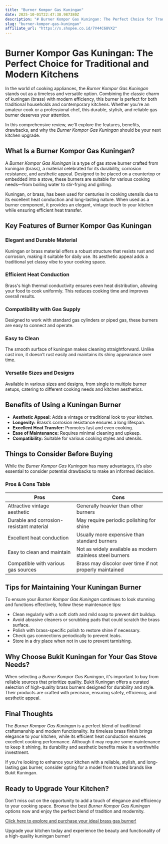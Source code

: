```yaml
---
title: "Burner Kompor Gas Kuningan"
date: 2025-10-01T22:47:38.987380Z
description: "# Burner Kompor Gas Kuningan: The Perfect Choice for Traditional and Modern Kitchens..."
slug: "burner-kompor-gas-kuningan"
affiliate_url: "https://s.shopee.co.id/7V44C68VX2"
---
```

# Burner Kompor Gas Kuningan: The Perfect Choice for Traditional and Modern Kitchens

In the world of cooking appliances, the *Burner Kompor Gas Kuningan* stands out as a timeless and versatile option. Combining the classic charm of kuningan (brass) with modern efficiency, this burner is perfect for both traditional households and contemporary kitchens. Whether you're an amateur cook or a professional chef, this durable, stylish, and reliable gas burner deserves your attention.

In this comprehensive review, we'll explore the features, benefits, drawbacks, and why the *Burner Kompor Gas Kuningan* should be your next kitchen upgrade.

## What Is a Burner Kompor Gas Kuningan?

A *Burner Kompor Gas Kuningan* is a type of gas stove burner crafted from kuningan (brass), a material celebrated for its durability, corrosion resistance, and aesthetic appeal. Designed to be placed on a countertop or embedded into a stove, these burners are suitable for various cooking needs—from boiling water to stir-frying and grilling.

Kuningan, or brass, has been used for centuries in cooking utensils due to its excellent heat conduction and long-lasting nature. When used as a burner component, it provides an elegant, vintage touch to your kitchen while ensuring efficient heat transfer.

## Key Features of Burner Kompor Gas Kuningan

### Elegant and Durable Material
Kuningan or brass material offers a robust structure that resists rust and corrosion, making it suitable for daily use. Its aesthetic appeal adds a traditional yet classy vibe to your cooking space.

### Efficient Heat Conduction
Brass's high thermal conductivity ensures even heat distribution, allowing your food to cook uniformly. This reduces cooking time and improves overall results.

### Compatibility with Gas Supply
Designed to work with standard gas cylinders or piped gas, these burners are easy to connect and operate.

### Easy to Clean
The smooth surface of kuningan makes cleaning straightforward. Unlike cast iron, it doesn't rust easily and maintains its shiny appearance over time.

### Versatile Sizes and Designs
Available in various sizes and designs, from single to multiple burner setups, catering to different cooking needs and kitchen aesthetics.

## Benefits of Using a Kuningan Burner

- **Aesthetic Appeal:** Adds a vintage or traditional look to your kitchen.
- **Longevity:** Brass’s corrosion resistance ensures a long lifespan.
- **Excellent Heat Transfer:** Promotes fast and even cooking.
- **Ease of Maintenance:** Requires minimal cleaning and upkeep.
- **Compatibility:** Suitable for various cooking styles and utensils.

## Things to Consider Before Buying

While the *Burner Kompor Gas Kuningan* has many advantages, it’s also essential to consider potential drawbacks to make an informed decision.

### Pros & Cons Table

| Pros                                              | Cons                                              |
|---------------------------------------------------|---------------------------------------------------|
| Attractive vintage aesthetic                     | Generally heavier than other burners             |
| Durable and corrosion-resistant material         | May require periodic polishing for shine       |
| Excellent heat conduction                        | Usually more expensive than standard burners     |
| Easy to clean and maintain                      | Not as widely available as modern stainless steel burners |
| Compatible with various gas sources               | Brass may discolor over time if not properly maintained |

## Tips for Maintaining Your Kuningan Burner

To ensure your *Burner Kompor Gas Kuningan* continues to look stunning and functions effectively, follow these maintenance tips:

- Clean regularly with a soft cloth and mild soap to prevent dirt buildup.
- Avoid abrasive cleaners or scrubbing pads that could scratch the brass surface.
- Polish with brass-specific polish to restore shine if necessary.
- Check gas connections periodically to prevent leaks.
- Store in a dry place when not in use to prevent tarnishing.

## Why Choose Bukit Kuningan for Your Gas Stove Needs?

When selecting a *Burner Kompor Gas Kuningan*, it's important to buy from reliable sources that prioritize quality. Bukit Kuningan offers a curated selection of high-quality brass burners designed for durability and style. Their products are crafted with precision, ensuring safety, efficiency, and aesthetic appeal.

## Final Thoughts

The *Burner Kompor Gas Kuningan* is a perfect blend of traditional craftsmanship and modern functionality. Its timeless brass finish brings elegance to your kitchen, while its efficient heat conduction ensures excellent cooking performance. Although it may require some maintenance to keep it shining, its durability and aesthetic benefits make it a worthwhile investment.

If you're looking to enhance your kitchen with a reliable, stylish, and long-lasting gas burner, consider opting for a model from trusted brands like Bukit Kuningan.

## Ready to Upgrade Your Kitchen?

Don’t miss out on the opportunity to add a touch of elegance and efficiency to your cooking space. Browse the best *Burner Kompor Gas Kuningan* options now and enjoy the perfect blend of tradition and modernity.

[Click here to explore and purchase your ideal brass gas burner!](https://s.shopee.co.id/7V44C68VX2)  

Upgrade your kitchen today and experience the beauty and functionality of a high-quality kuningan burner!